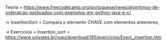 Teoria = https://www.freecodecamp.org/portuguese/news/algoritmos-de-ordenacao-explicados-com-exemplos-em-python-java-e-c/




-> InsertionSort = Compara o elemento CHAVE com elementos anteriores;

-> Exercicios = Insertion_sort = https://www.univates.br/roau/download/195/exercicios/Exerc_insertion.htm


